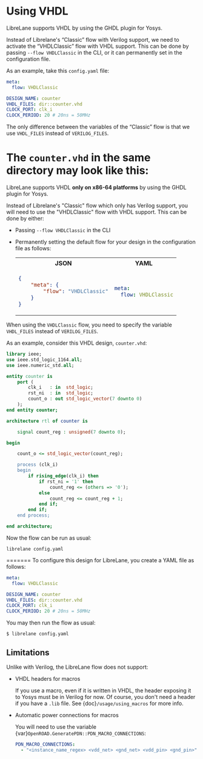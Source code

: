 # Using VHDL

LibreLane supports VHDL by using the GHDL plugin for Yosys.

Instead of Librelane's “Classic” flow with Verilog support, we need to activate the “VHDLClassic” flow with VHDL support. This can be done by passing `--flow VHDLClassic` in the CLI, or it can permanently set in the configuration file.

As an example, take this `config.yaml` file:

```yaml
meta:
  flow: VHDLClassic

DESIGN_NAME: counter
VHDL_FILES: dir::counter.vhd
CLOCK_PORT: clk_i
CLOCK_PERIOD: 20 # 20ns = 50MHz
```

The only difference between the variables of the “Classic” flow  is that we use `VHDL_FILES` instead of `VERILOG_FILES`.

The `counter.vhd` in the same directory may look like this:
=======
LibreLane supports VHDL **only on x86-64 platforms** by using the GHDL plugin
for Yosys.

Instead of Librelane's "Classic" flow which only has Verilog support, you will
need to use the "VHDLClassic" flow with VHDL support. This can be done by
either:

* Passing `--flow VHDLClassic` in the CLI
* Permanently setting the default flow for your design in the configuration file
  as follows:

  <table>
    <tr><th>JSON</th><th>YAML</tr></tr>
    <tr><td>

    ```json
    {
        "meta": {
            "flow": "VHDLClassic"
        }
    }
    ```

    </td><td>

    ```yaml
    meta:
      flow: VHDLClassic
    ```

    </td></tr>
  </table>

When using the `VHDLClassic` flow, you need to specify the variable
`VHDL_FILES` instead of `VERILOG_FILES`. 

As an example, consider this VHDL design, `counter.vhd`:

```vhdl
library ieee;
use ieee.std_logic_1164.all;
use ieee.numeric_std.all;

entity counter is
    port (
        clk_i   : in  std_logic;
        rst_ni  : in  std_logic;
        count_o : out std_logic_vector(7 downto 0)
    );
end entity counter;

architecture rtl of counter is

    signal count_reg : unsigned(7 downto 0);

begin

    count_o <= std_logic_vector(count_reg);

    process (clk_i)
    begin
        if rising_edge(clk_i) then
            if rst_ni = '1' then
                count_reg <= (others => '0');
            else
                count_reg <= count_reg + 1;
            end if;
        end if;
    end process;

end architecture;
```


Now the flow can be run as usual:

```
librelane config.yaml
```
=======
To configure this design for LibreLane, you create a YAML file as follows:

```yaml
meta:
  flow: VHDLClassic

DESIGN_NAME: counter
VHDL_FILES: dir::counter.vhd
CLOCK_PORT: clk_i
CLOCK_PERIOD: 20 # 20ns = 50MHz
```

You may then run the flow as usual:

```console
$ librelane config.yaml
```

## Limitations

Unlike with Verilog, the LibreLane flow does not support:

* VHDL headers for macros

  If you use a macro, even if it is written in VHDL, the header exposing it to
  Yosys must be in Verilog for now. Of course, you don't need a header if you
  have a `.lib` file. See {doc}`/usage/using_macros` for more info.

* Automatic power connections for macros

  You will need to use the variable {var}`OpenROAD.GeneratePDN::PDN_MACRO_CONNECTIONS`:
  
  ```yaml
  PDN_MACRO_CONNECTIONS:
    - "<instance_name_regex> <vdd_net> <gnd_net> <vdd_pin> <gnd_pin>"
  ```

